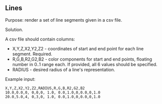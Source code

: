 ## Lines

Purpose: render a set of line segments given in a csv file.

Solution.

A csv file should contain columns:
* X,Y,Z,X2,Y2,Z2 - coordinates of start and end point for each line segment. Required.
* R,G,B,R2,G2,B2 - color components for start and end points, floating number in 0..1 range each.
  If provided, all 6 values should be specified.
* RADIUS - desired radius of a line's representation.

Example input:
```
X,Y,Z,X2,Y2,Z2,RADIUS,R,G,B,R2,G2,B2
10.0,0.0,0, 0,0,0, 1.0, 0.0,1.0,0,0.0,0,1.0
20.0,5.0,4, 0,3,0, 1.0, 0.0,1.0,0,0.0,0,1.0
```
